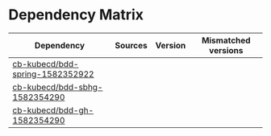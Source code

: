 # Dependency Matrix

Dependency | Sources | Version | Mismatched versions
---------- | ------- | ------- | -------------------
[cb-kubecd/bdd-spring-1582352922](https://github.com/cb-kubecd/bdd-spring-1582352922.git) |  | []() | 
[cb-kubecd/bdd-sbhg-1582354290](https://github.com/cb-kubecd/bdd-sbhg-1582354290.git) |  | []() | 
[cb-kubecd/bdd-gh-1582354290](https://github.com/cb-kubecd/bdd-gh-1582354290.git) |  | []() | 
